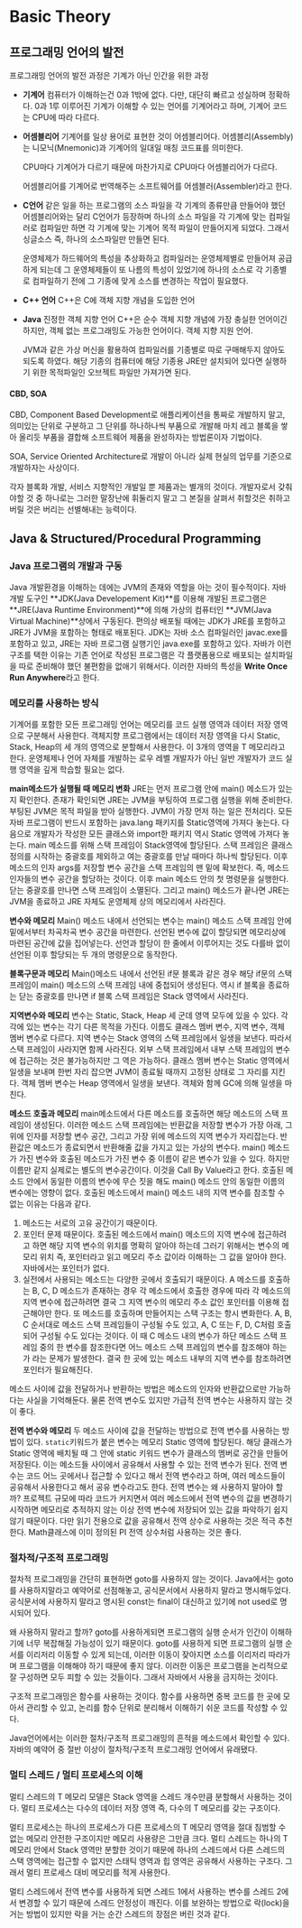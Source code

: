 # Basic Theory

## 프로그래밍 언어의 발전

프로그래밍 언어의 발전 과정은 기계가 아닌 인간을 위한 과정

*   **기계어**
    컴퓨터가 이해하는건 0과 1밖에 없다. 다만, 대단히 빠르고 성실하며 정확하다.
    0과 1루 이루어진 기계가 이해할 수 있는 언어를 기계어라고 하며, 기계어 코드는 CPU에 따라 다르다.

*   **어셈블리어**
    기계어를 일상 용어로 표현한 것이 어셈블리어다.
    어셈블리(Assembly)는 니모닉(Mnemonic)과 기계어의 일대일 매칭 코드표를 의미한다.

    CPU마다 기계어가 다르기 때문에 마찬가지로 CPU마다 어셈블리어가 다르다.

    어셈블리어를 기계어로 번역해주는 소프트웨어를 어셈블러(Assembler)라고 한다.

*   **C언어**
    같은 일을 하는 프로그램의 소스 파일을 각 기계의 종류만큼 만들어야 했던 어셈블리어와는 달리 C언어가 등장하며 하나의 소스 파일을 각 기계에 맞는 컴파일러로 컴파일만 하면 각 기계에 맞는 기계어 목적 파일이 만들어지게 되었다. 그래서 싱글소스 즉, 하나의 소스파일만 만들면 된다.

    운영체제가 하드웨어의 특성을 추상화하고 컴파일러는 운영체제별로 만들어져 공급하게 되는데 그 운영체제들이 또 나름의 특성이 있었기에 하나의 소스로 각 기종별로 컴파일하기 전에 그 기종에 맞게 소스를 변경하는 작업이 필요했다.

*   **C++ 언어**
    C++은 C에 객체 지향 개념을 도입한 언어

*   **Java**
    진정한 객체 지향 언어
    C++은 순수 객체 지향 개념에 가장 충실한 언어이긴 하지만, 객체 없는 프로그래밍도 가능한 언어이다. 객체 지향 지원 언어.

    JVM과 같은 가상 머신을 활용하여 컴파일러를 기종별로 따로 구매해두지 않아도 되도록 하였다.
    해당 기종의 컴퓨터에 해당 기종용 JRE만 설치되어 있다면 실행하기 위한 목적파일인 오브젝트 파일만 가져가면 된다.

#### CBD, SOA

CBD, Component Based Development로 애플리케이션을 통짜로 개발하지 말고, 의미있는 단위로 구분하고 그 단위를 하나하나씩 부품으로 개발해 마치 레고 블록을 쌓아 올리듯 부품을 결합해 소프트웨어 제품을 완성하자는 방법론이자 기법이다.

SOA, Service Oriented Architecture로 개발이 아니라 실제 현실의 업무를 기준으로 개발하자는 사상이다.

각자 블록화 개발, 서비스 지향적인 개발일 뿐 제품과는 별개의 것이다.
개발자로서 갖춰야할 것 중 하나로는 그러한 말장난에 휘둘리지 말고 그 본질을 살펴서 취할것은 취하고 버릴 것은 버리는 선별해내는 능력이다.

## Java & Structured/Procedural Programming

### Java 프로그램의 개발과 구동

Java 개발환경을 이해하는 데에는 JVM의 존재와 역할을 아는 것이 필수적이다.
자바 개발 도구인 **JDK(Java Developement Kit)**를 이용해 개발된 프로그램은 **JRE(Java Runtime Environment)**에 의해 가상의 컴퓨터인 **JVM(Java Virtual Machine)**상에서 구동된다. 편의상 배포될 때에는 JDK가 JRE를 포함하고 JRE가 JVM을 포함하는 형태로 배포된다. JDK는 자바 소스 컴파일러인 javac.exe를 포함하고 있고, JRE는 자바 프로그램 실행기인 java.exe를 포함하고 있다. 
자바가 이런 구조를 택한 이유는 기존 언어로 작성된 프로그램은 각 플랫폼용으로 배포되는 설치파일을 따로 준비해야 했던 불편함을 없애기 위해서다. 이러한 자바의 특성을 **Write Once Run Anywhere**라고 한다. 

### 메모리를 사용하는 방식

기계어를 포함한 모든 프로그래밍 언어는 메모리를 코드 실행 영역과 데이터 저장 영역으로 구분해서 사용한다.
객체지향 프로그램에서는 데이터 저장 영역을 다시 Static, Stack, Heap의 세 개의 영역으로 분할해서 사용한다. 이 3개의 영역을 T 메모리라고 한다.
운영체제나 언어 자체를 개발하는 로우 레벨 개발자가 아닌 일반 개발자가 코드 실행 영역을 깊게 학습할 필요는 없다.

**main메소드가 실행될 때 메모리 변화**
JRE는 먼저 프로그램 안에 main() 메소드가 있는지 확인한다. 존재가 확인되면 JRE는 JVM을 부팅하여 프로그램 실행을 위해 준비한다. 
부팅된 JVM은 목적 파일을 받아 실행한다. JVM이 가장 먼저 하는 일은 전처리다. 모든 자바 프로그램이 반드시 포함하는 java.lang 패키지를 Static영역에 가져다 놓는다. 다음으로 개발자가 작성한 모든 클래스와 import한 패키지 역시 Static 영역에 가져다 놓는다.
main 메소드를 위해 스택 프레임이 Stack영역에 할당된다. 스택 프레임은 클래스 정의를 시작하는 중괄호를 제외하고 여는 중괄호를 만날 때마다 하나씩 할당된다.
이후 메소드의 인자 args를 저장할 변수 공간을 스택 프레임의 맨 밑에 확보한다. 즉, 메소드 인자들의 변수 공간을 할당하는 것이다.
이후 main 메소드 안의 첫 명령문을 실행한다.
닫는 중괄호를 만나면 스택 프레임이 소멸된다. 그리고 main() 메소드가 끝나면 JRE는 JVM을 종료하고 JRE 자체도 운영체제 상의 메모리에서 사라진다.

**변수와 메모리**
Main() 메소드 내에서 선언되는 변수는 main() 메소드 스택 프레임 안에 밑에서부터 차곡차곡 변수 공간을 마련한다.
선언된 변수에 값이 할당되면 메모리상에 마련된 공간에 값을 집어넣는다.
선언과 할당이 한 줄에서 이루어지는 것도 다를바 없이 선언된 이후 할당되는 두 개의 명령문으로 동작한다.

**블록구문과 메모리**
Main()메소드 내에서 선언된 if문 블록과 같은 경우 해당 if문의 스택 프레임이 main() 메소드의 스택 프레임 내에 중첩되어 생성된다.
역시 if 블록을 종료하는 닫는 중괄호를 만나면 if 블록 스택 프레임은 Stack 영역에서 사라진다.

**지역변수와 메모리**
변수는 Static, Stack, Heap 세 군데 영역 모두에 있을 수 있다. 각각에 있는 변수는 각기 다른 목적을 가진다. 이름도 클래스 멤버 변수, 지역 변수, 객체 멤버 변수로 다르다.
지역 변수는 Stack 영역의 스택 프레임에서 일생을 보낸다. 따라서 스택 프레임이 사라지면 함께 사라진다. 외부 스택 프레임에서 내부 스택 프레임의 변수에 접근하는 것은 불가능하지만 그 역은 가능하다. 
클래스 멤버 변수는 Static 영역에서 일생을 보내며 한번 자리 잡으면 JVM이 종료될 때까지 고정된 상태로 그 자리를 지킨다.
객체 멤버 변수는 Heap 영역에서 일생을 보낸다. 객체와 함께 GC에 의해 일생을 마친다.

**메소드 호출과 메모리**
main메소드에서 다른 메소드를 호출하면 해당 메소드의 스택 프레임이 생성된다.
이러한 메소드 스택 프레임에는 반환값을 저장할 변수가 가장 아래, 그 위에 인자를 저장할 변수 공간, 그리고 가장 위에 메소드의 지역 변수가 자리잡는다. 반환값은 메소드가 종료되면서 반환해줄 값을 가지고 있는 가상의 변수다.
main() 메소드가 가진 변수와 호출된 메소드가 가진 변수 중 이름이 같은 변수가 있을 수 있다. 하지만 이름만 같지 실제로는 별도의 변수공간이다. 이것을 Call By Value라고 한다. 호출된 메소드 안에서 동일한 이름의 변수에 무슨 짓을 해도 main() 메소드 안의 동일한 이름의 변수에는 영향이 없다.
호출된 메소드에서 main() 메소드 내의 지역 변수를 참조할 수 없는 이유는 다음과 같다.

1.  메소드는 서로의 고유 공간이기 때문이다.
2.  포인터 문제 때문이다.
    호출된 메소드에서 main() 메소드의 지역 변수에 접근하려고 하면 해당 지역 변수의 위치를 명확히 알아야 하는데 그러기 위해서는 변수의 메모리 위치 즉, 포인터라고 읽고 메모리 주소 값이라 이해하는 그 값을 알아야 한다. 자바에서는 포인터가 없다.
3.  실전에서 사용되는 메소드는 다양한 곳에서 호출되기 때문이다.
    A 메소드를 호출하는 B, C, D 메소드가 존재하는 경우 각 메소드에서 호출한 경우에 따라 각 메소드의 지역 변수에 접근하려면 결국 그 지역 변수의 메모리 주소 값인 포인터를 이용해 접근해야만 한다.
    또 메소드를 호출하며 만들어지는 스택 구조는 항시 변화한다. A, B, C 순서대로 메소드 스택 프레임들이 구성될 수도 있고, A, C 또는 F, D, C처럼 호출되어 구성될 수도 있다는 것이다. 이 때 C 메소드 내의 변수가 하단 메소드 스택 프레임 중의 한 변수를 참조한다면 어느 메소드 스택 프레임의 변수를 참조해야 하는가 라는 문제가 발생한다. 결국 한 곳에 있는 메소드 내부의 지역 변수를 참조하려면 포인터가 필요해진다.

메소드 사이에 값을 전달하거나 반환하는 방법은 메소드의 인자와 반환값으로만 가능하다는 사실을 기억해둔다. 물론 전역 변수도 있지만 가급적 전역 변수는 사용하지 않는 것이 좋다.

**전역 변수와 메모리**
두 메소드 사이에 값을 전달하는 방법으로 전역 변수를 사용하는 방법이 있다.
`static`키워드가 붙은 변수는 메모리 Static 영역에 할당된다. 해당 클래스가 Static 영역에 배치될 때 그 안에 static 키워드 변수가 클래스의 멤버로 공간을 만들어 저장된다. 이는 메소드들 사이에서 공유해서 사용할 수 있는 전역 변수가 된다.
전역 변수는 코드 어느 곳에서나 접근할 수 있다고 해서 전역 변수라고 하며, 여러 메소드들이 공유해서 사용한다고 해서 공유 변수라고도 한다.
전역 변수는 왜 사용하지 말아야 할까?
프로젝트 규모에 따라 코드가 커지면서 여러 메소드에서 전역 변수의 값을 변경하기 시작하면 메모리로 추적하지 않는 이상 전역 변수에 저장되어 있는 값을 파악하기 쉽지 않기 때문이다. 다만 읽기 전용으로 값을 공유해서 전역 상수로 사용하는 것은 적극 추천한다. Math클래스에 이미 정의된 PI 전역 상수처럼 사용하는 것은 좋다.

### 절차적/구조적 프로그래밍

절차적 프로그래밍을 간단히 표현하면 goto를 사용하지 않는 것이다.
Java에서는 goto를 사용하지말라고 예약어로 선점해놓고, 공식문서에서 사용하지 말라고 명시해두었다. 공식문서에 사용하지 말라고 명시된 const는 final이 대신하고 있기에 not used로 명시되어 있다.

왜 사용하지 말라고 할까?
goto를 사용하게되면 프로그램의 실행 순서가 인간이 이해하기에 너무 복잡해질 가능성이 있기 때문이다. goto를 사용하게 되면 프로그램의 실행 순서를 이리저리 이동할 수 있게 되는데, 이러한 이동이 잦아지면 소스를 이리저리 따라가며 프로그램을 이해해야 하기 때문에 좋지 않다. 이러한 이동은 프로그램을 논리적으로 잘 구성하면 모두 피할 수 있는 것들이다. 그래서 자바에서 사용을 금지하는 것이다.

구조적 프로그래밍은 함수를 사용하는 것이다.
함수를 사용하면 중복 코드를 한 곳에 모아서 관리할 수 있고, 논리를 함수 단위로 분리해서 이해하기 쉬운 코드를 작성할 수 있다.

Java언어에서는 이러한 절차/구조적 프로그래밍의 흔적을 메소드에서 확인할 수 있다.
자바의 예약어 중 절반 이상이 절차적/구조적 프로그래밍 언어에서 유래됐다.

### 멀티 스레드 / 멀티 프로세스의 이해

멀티 스레드의 T 메모리 모델은 Stack 영역을 스레드 개수만큼 분할해서 사용하는 것이다.
멀티 프로세스는 다수의 데이터 저장 영역 즉, 다수의 T 메모리를 갖는 구조이다.

멀티 프로세스는 하나의 프로세스가 다른 프로세스의 T 메모리 영역을 절대 침범할 수 없는 메모리 안전한 구조이지만 메모리 사용량은 그만큼 크다.
멀티 스레드는 하나의 T 메모리 안에서 Stack 영역만 분할한 것이기 때문에 하나의 스레드에서 다른 스레드의 스택 영역에는 접근할 수 없지만 스태틱 영역과 힙 영역은 공유해서 사용하는 구조다. 그래서 멀티 프로세스 대비 메모리를 적게 사용한다. 

멀티 스레드에서 전역 변수를 사용하게 되면 스레드 1에서 사용하는 변수를 스레드 2에서 변경할 수 있기 때문에 스레드 안정성이 깨진다. 이를 보완하는 방법으로 락(lock)을 거는 방법이 있지만 락을 거는 순간 스레드의 장점은 버린 것과 같다.